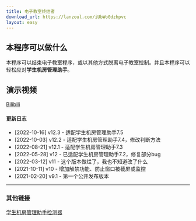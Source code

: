 ```yaml
---
title: 电子教室终结者
download_url: https://lanzoul.com/iUbWo0dzhpvc
layout: easy
---
```


## 本程序可以做什么

本程序可以结束电子教室程序，或以其他方式脱离电子教室控制。并且本程序可以轻松应对**学生机房管理助手**。

## 演示视频

[Bilibili](https://www.bilibili.com/video/BV14v411Y78n/)

#### 更新日志

*   [2022-10-16] v12.3 - 适配学生机房管理助手7.5
*   [2022-10-03] v12.2 - 适配学生机房管理助手7.4，修改判断方法
*   [2022-08-21] v12.1 - 适配学生机房管理助手7.3
*   [2022-05-28] v12 - 已适配学生机房管理助手7.2，修复部分bug
*   [2022-03-12] v11 - 这个版本做烂了，我也不知道改了什么
*   [2021-10-11] v10 - 增加解禁功能、防止窗口被截屏或监控
*   [2021-02-20] v9.1 - 第一个公开发布版本

* * *

### 其他链接

[学生机房管理助手检测器](https://nkxingxh.lanzoul.com/iAPpq0dzhpwd)
